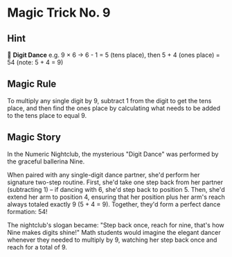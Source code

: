 # Magic Trick No. 9

## Hint

🔮 **Digit Dance** e.g. 9 × 6 → 6 - 1 = 5 (tens place), then 5 + 4 (ones place) = 54 (note: 5 + 4 = 9)

## Magic Rule

To multiply any single digit by 9, subtract 1 from the digit to get the tens place, and then find the ones place by calculating what needs to be added to the tens place to equal 9.

## Magic Story

In the Numeric Nightclub, the mysterious "Digit Dance" was performed by the graceful ballerina Nine. 

When paired with any single-digit dance partner, she'd perform her signature two-step routine. First, she'd take one step back from her partner (subtracting 1) – if dancing with 6, she'd step back to position 5. Then, she'd extend her arm to position 4, ensuring that her position plus her arm's reach always totaled exactly 9 (5 + 4 = 9). Together, they'd form a perfect dance formation: 54! 

The nightclub's slogan became: "Step back once, reach for nine, that's how Nine makes digits shine!" Math students would imagine the elegant dancer whenever they needed to multiply by 9, watching her step back once and reach for a total of 9.
